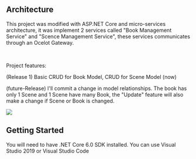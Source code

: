 ## Architecture
<p>This project was modified with ASP.NET Core and micro-services architecture, it was implement 2 services called "Book Management Service" and "Scence Management Service", these services communicates through an Ocelot Gateway.</p>
<br>
<p>Project features:</p>
<p>(Release 1) Basic CRUD for Book Model, CRUD for Scene Model (now)</p>
<p>(future-Release) I'll commit a change in model relationships. The book has only 1 Scene and 1 Scene have many Book, the "Update" feature will also make a change if Scene or Book is changed.</p>
<img src="https://github.com/BeginLearnCoding/BookWebAPI/assets/64021765/c33e944b-48f3-4a51-90b6-e7b29c12c6f7"/>

## Getting Started
<p>You will need to have .NET Core 6.0 SDK installed. You can use Visual Studio 2019 or Visual Studio Code</p>
